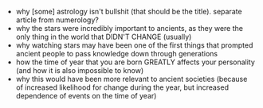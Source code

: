 - why [some] astrology isn't bullshit (that should be the title).   separate article from numerology?
- why the stars were incredibly important to ancients, as they were the only thing in the world that DIDN'T CHANGE (usually)
- why watching stars may have been one of the first things that prompted ancient people to pass knowledge down through generations
- how the time of year that you are born GREATLY affects your personality (and how it is also impossible to know)
- why this would have been more relevant to ancient societies (because of increased likelihood for change during the year, but increased dependence of events on the time of year)


